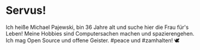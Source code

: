 # Servus!

Ich heiße Michael Pajewski, bin 36 Jahre alt und suche hier die Frau für's Leben! Meine Hobbies sind Computersachen machen und spazierengehen. Ich mag Open Source und offene Geister. #peace und #zamhalten! 🕊️

<!---
astarod/astarod is a ✨ special ✨ repository because its `README.md` (this file) appears on your GitHub profile.
You can click the Preview link to take a look at your changes.
--->
